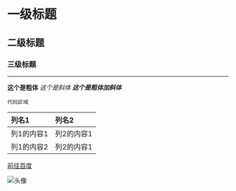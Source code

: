 

# 一级标题
## 二级标题
### 三级标题

---


**这个是粗体**
*这个是斜体*
***这个是粗体加斜体***



```
代码区域
```

|列名1|列名2|
|:---|:---|
|列1的内容1|列2的内容1|
|列1的内容2|列2的内容1|


[前往百度](https://www.baidu.com)

![头像](https://github.com/fangcun/ReadmeLearn/blob/master/1.png)
